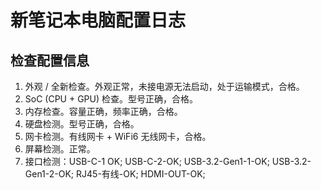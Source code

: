 # 新笔记本电脑配置日志

## 检查配置信息


1. 外观 / 全新检查。外观正常，未接电源无法启动，处于运输模式，合格。
2. SoC (CPU + GPU) 检查。型号正确，合格。
3. 内存检查。容量正确，频率正确，合格。
4. 硬盘检测。型号正确，合格。
5. 网卡检测。有线网卡 + WiFi6 无线网卡，合格。
6. 屏幕检测。正常。
7. 接口检测：USB-C-1 OK; USB-C-2-OK; USB-3.2-Gen1-1-OK; USB-3.2-Gen1-2-OK; RJ45-有线-OK; HDMI-OUT-OK; 
